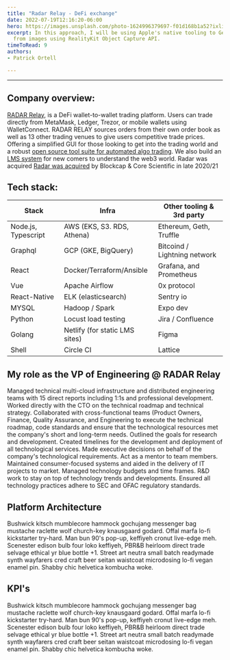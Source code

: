 ```yaml
---
title: "Radar Relay - DeFi exchange"
date: 2022-07-19T12:16:20-06:00
hero: https://images.unsplash.com/photo-1624996379697-f01d168b1a52?ixlib=rb-1.2.1&ixid=MnwxMjA3fDB8MHxwaG90by1wYWdlfHx8fGVufDB8fHx8&auto=format&fit=crop&w=1170&q=80
excerpt: In this approach, I will be using Apple's native tooling to Generate 3D objects
  from images using RealityKit Object Capture API.
timeToRead: 9
authors:
- Patrick Ortell

---
```

---
## Company overview:
 [RADAR Relay](https://radar.tech/), is a DeFi wallet-to-wallet trading platform. Users can trade directly from MetaMask, Ledger, Trezor, or mobile wallets using WalletConnect. RADAR RELAY sources orders from their own order book as well as 13 other trading venues to give users competitive trade prices. Offering a simplified GUI for those looking to get into the trading world and a robust [open source tool suite for automated algo trading](https://github.com/orgs/RadarTech/repositories). We also build an [LMS system](https://radar.tech/learn) for new comers to understand the web3 world. Radar was acquired [ Radar was acquired](https://medium.com/radartech/radar-blockcap-core-scientific-b09d338f9f19) by Blockcap & Core Scientific in late 2020/21  


## Tech stack:
  | Stack               |Infra                          |Other tooling & 3rd party                         |
  |----------------|-------------------------------|-----------------------------|
  |Node.js, Typescript|AWS (EKS, S3. RDS, Athena)|Ethereum, Geth, Truffle            |
  |Graphql          |GCP (GKE, BigQuery)         |Bitcoind / Lightning network           |
  |React          |Docker/Terraform/Ansible      |Grafana, and Prometheus |
  |Vue             |Apache Airflow               |0x protocol|
  |React-Native   |ELK (elasticsearch)| Sentry io|
  |MYSQL          |Hadoop / Spark|Expo dev|
  |Python          |Locust load testing |Jira / Confluence|
  |Golang          |Netlify (for static LMS sites)   |Figma|
  |Shell          | Circle CI   |Lattice|




## My role as the VP of Engineering @ RADAR Relay
Managed technical multi-cloud infrastructure and distributed engineering teams with 15 direct reports including 1:1s and professional development. Worked directly with the CTO on the technical roadmap and technical strategy. Collaborated with cross-functional teams (Product Owners, Finance, Quality Assurance, and Engineering to execute the technical roadmap, code standards and ensure that the technological resources met the company's short and long-term needs. Outlined the goals for research and development. Created timelines for the development and deployment of all technological services. Made executive decisions on behalf of the company's technological requirements. Act as a mentor to team members. Maintained consumer-focused systems and aided in the delivery of IT projects to market. Managed technology budgets and time frames. R&D work to stay on top of technology trends and developments. Ensured all technology practices adhere to SEC and OFAC regulatory standards.


## Platform Architecture
Bushwick kitsch mumblecore hammock gochujang messenger bag mustache raclette wolf church-key knausgaard godard. Offal marfa lo-fi kickstarter try-hard. Man bun 90's pop-up, keffiyeh cronut live-edge meh. Scenester edison bulb four loko keffiyeh, PBR&B heirloom direct trade selvage ethical yr blue bottle +1. Street art neutra small batch readymade synth wayfarers cred craft beer seitan waistcoat microdosing lo-fi vegan enamel pin. Shabby chic helvetica kombucha woke.

## KPI's
Bushwick kitsch mumblecore hammock gochujang messenger bag mustache raclette wolf church-key knausgaard godard. Offal marfa lo-fi kickstarter try-hard. Man bun 90's pop-up, keffiyeh cronut live-edge meh. Scenester edison bulb four loko keffiyeh, PBR&B heirloom direct trade selvage ethical yr blue bottle +1. Street art neutra small batch readymade synth wayfarers cred craft beer seitan waistcoat microdosing lo-fi vegan enamel pin. Shabby chic helvetica kombucha woke.